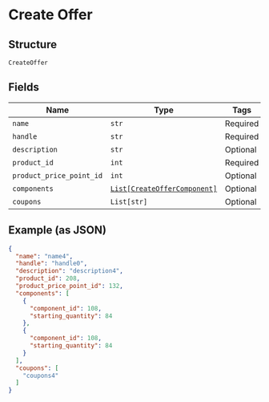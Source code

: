 
# Create Offer

## Structure

`CreateOffer`

## Fields

| Name | Type | Tags | Description |
|  --- | --- | --- | --- |
| `name` | `str` | Required | - |
| `handle` | `str` | Required | - |
| `description` | `str` | Optional | - |
| `product_id` | `int` | Required | - |
| `product_price_point_id` | `int` | Optional | - |
| `components` | [`List[CreateOfferComponent]`](../../doc/models/create-offer-component.md) | Optional | - |
| `coupons` | `List[str]` | Optional | - |

## Example (as JSON)

```json
{
  "name": "name4",
  "handle": "handle0",
  "description": "description4",
  "product_id": 208,
  "product_price_point_id": 132,
  "components": [
    {
      "component_id": 108,
      "starting_quantity": 84
    },
    {
      "component_id": 108,
      "starting_quantity": 84
    }
  ],
  "coupons": [
    "coupons4"
  ]
}
```

